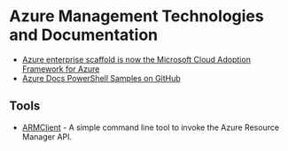 # Azure Management Technologies and Documentation

* [Azure enterprise scaffold is now the Microsoft Cloud Adoption Framework for Azure](https://docs.microsoft.com/en-us/azure/architecture/cloud-adoption/appendix/azure-scaffold)
* [Azure Docs PowerShell Samples on GitHub](https://github.com/Azure/azure-docs-powershell-samples)

## Tools

* [ARMClient](https://github.com/projectkudu/ARMClient) - A simple command line tool to invoke the Azure Resource Manager API.
